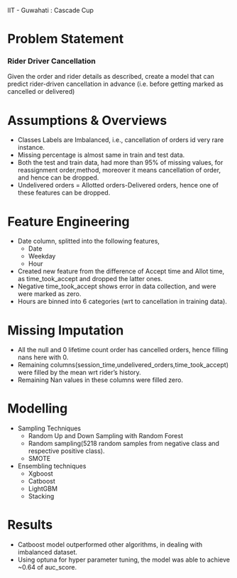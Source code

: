 IIT - Guwahati : Cascade Cup

# Problem Statement
### Rider Driver Cancellation
Given the order and rider details as described, create a model that can predict rider-driven cancellation in advance (i.e. before getting marked as cancelled or delivered)

# Assumptions & Overviews
* Classes Labels are Imbalanced, i.e., cancellation of orders id very rare instance.
* Missing percentage is almost same in train and test data.
* Both the test and train data, had more than 95% of missing values, for reassignment order,method, moreover it means cancellation of order, and hence can be dropped.
* Undelivered orders = Allotted orders-Delivered orders, hence one of these features can be dropped.

# Feature Engineering
* Date column, splitted into the following features,
  * Date
  * Weekday
  * Hour
* Created new feature from the difference of Accept time and Allot time, as time_took_accept and dropped the latter ones.
* Negative time_took_accept shows error in data collection, and were were marked as zero.
* Hours are binned into 6 categories (wrt to cancellation in training data).


# Missing Imputation
* All the null and 0 lifetime count order has cancelled orders, hence filling nans here with 0.
* Remaining columns(session_time,undelivered_orders,time_took_accept) were filled by the mean wrt rider’s history.
* Remaining Nan values in these columns were filled zero.

# Modelling
* Sampling Techniques
  * Random Up and Down Sampling with Random Forest
  * Random sampling(5218 random samples from negative class and respective positive class).
  * SMOTE
* Ensembling techniques
  * Xgboost
  * Catboost
  * LightGBM
  * Stacking
 
 # Results
* Catboost model outperformed other algorithms, in dealing with imbalanced dataset.
* Using optuna for hyper parameter tuning, the model was able to achieve ~0.64 of auc_score.

